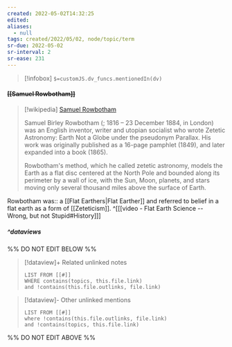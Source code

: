 ```yaml
---
created: 2022-05-02T14:32:25 
edited: 
aliases:
  - null
tags: created/2022/05/02, node/topic/term
sr-due: 2022-05-02
sr-interval: 2
sr-ease: 231
---
```

> [!infobox]
`$=customJS.dv_funcs.mentionedIn(dv)`

#### <s class="topic-title">[[Samuel Rowbotham]]</s>

> [!wikipedia] [Samuel Rowbotham](https://en.wikipedia.org/wiki/Samuel%20Rowbotham)
> 
> Samuel Birley Rowbotham (; 1816 – 23 December 1884, in London) was an English inventor, writer and utopian socialist who wrote Zetetic Astronomy: Earth Not a Globe under the pseudonym Parallax. His work was originally published as a 16-page pamphlet (1849), and later expanded into a book (1865).
> 
> Rowbotham's method, which he called zetetic astronomy, models the Earth as a flat disc centered at the North Pole and bounded along its perimeter by a wall of ice, with the Sun, Moon, planets, and stars moving only several thousand miles above the surface of Earth.
>

Rowbotham
was:: a [[Flat Earthers|Flat Earther]]
and referred to belief in a flat earth as a form of [[Zeteticism]].
^[[[video - Flat Earth Science -- Wrong, but not Stupid#History]]]


##### ^dataviews

%% DO NOT EDIT BELOW %%
> [!dataview]+ Related unlinked notes
> ```dataview
> LIST FROM [[#]]
> WHERE contains(topics, this.file.link)
> and !contains(this.file.outlinks, file.link)
> ```
 
> [!dataview]- Other unlinked mentions
> ```dataview
> LIST FROM [[#]]
> where !contains(this.file.outlinks, file.link)
> and !contains(topics, this.file.link)
> ```

%% DO NOT EDIT ABOVE %%
